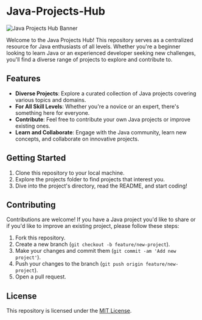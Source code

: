 # Java-Projects-Hub

![Java Projects Hub Banner](https://media.licdn.com/dms/image/C5612AQFpNwLlIZrYnw/article-cover_image-shrink_600_2000/0/1647628723533?e=2147483647&v=beta&t=QoRkFi6twqNs4dzAvkwJOHyHgcrJz-1u74IJWo6p2pc)

Welcome to the Java Projects Hub! This repository serves as a centralized resource for Java enthusiasts of all levels. Whether you're a beginner looking to learn Java or an experienced developer seeking new challenges, you'll find a diverse range of projects to explore and contribute to.

## Features

- **Diverse Projects**: Explore a curated collection of Java projects covering various topics and domains.
- **For All Skill Levels**: Whether you're a novice or an expert, there's something here for everyone.
- **Contribute**: Feel free to contribute your own Java projects or improve existing ones.
- **Learn and Collaborate**: Engage with the Java community, learn new concepts, and collaborate on innovative projects.

## Getting Started

1. Clone this repository to your local machine.
2. Explore the projects folder to find projects that interest you.
3. Dive into the project's directory, read the README, and start coding!

## Contributing

Contributions are welcome! If you have a Java project you'd like to share or if you'd like to improve an existing project, please follow these steps:

1. Fork this repository.
2. Create a new branch (`git checkout -b feature/new-project`).
3. Make your changes and commit them (`git commit -am 'Add new project'`).
4. Push your changes to the branch (`git push origin feature/new-project`).
5. Open a pull request.

## License

This repository is licensed under the [MIT License](LICENSE).
